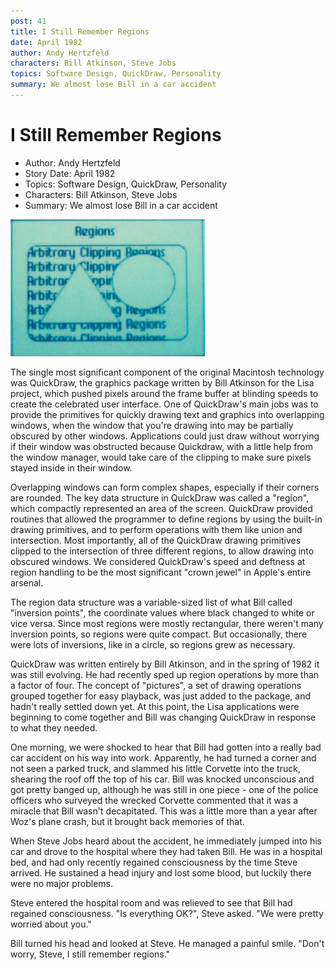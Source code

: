 ```yaml
---
post: 41
title: I Still Remember Regions
date: April 1982
author: Andy Hertzfeld
characters: Bill Atkinson, Steve Jobs
topics: Software Design, QuickDraw, Personality
summary: We almost lose Bill in a car accident
---
```


# I Still Remember Regions
* Author: Andy Hertzfeld
* Story Date: April 1982
* Topics: Software Design, QuickDraw, Personality
* Characters: Bill Atkinson, Steve Jobs
* Summary: We almost lose Bill in a car accident

![Regions were the heart of QuickDraw](images/Macintosh/regions.jpg) 
    
The single most significant component of the original Macintosh technology was QuickDraw, the graphics package written by Bill Atkinson for the Lisa project, which pushed pixels around the frame buffer at blinding speeds to create the celebrated user interface.  One of QuickDraw's main jobs was to provide the primitives for quickly drawing text and graphics into overlapping windows, when the window that you're drawing into may be partially obscured by other windows.  Applications could just draw without worrying if their window was obstructed because Quickdraw, with a little help from the window manager, would take care of the clipping to make sure pixels stayed inside in their window.

Overlapping windows can form complex shapes, especially if their corners are rounded.  The key data structure in QuickDraw was called a "region", which compactly represented an area of the screen.  QuickDraw provided routines that allowed the programmer to define regions by using the built-in drawing primitives, and to perform operations with them like union and intersection.  Most importantly, all of the QuickDraw drawing primitives clipped to the intersection of three different regions, to allow drawing into obscured windows. We considered QuickDraw's speed and deftness at region handling to be the most significant "crown jewel" in Apple's entire arsenal.

The region data structure was a variable-sized list of what Bill called "inversion points", the coordinate values where black changed to white or vice versa.  Since most regions were mostly rectangular, there weren't many inversion points, so regions were quite compact.  But occasionally, there were lots of inversions, like in a circle, so regions grew as necessary.

QuickDraw was written entirely by Bill Atkinson, and in the spring of 1982 it was still evolving.  He had recently sped up region operations by more than a factor of four. The concept of "pictures", a set of drawing operations grouped together for easy playback, was just added to the package, and hadn't really settled down yet.  At this point, the Lisa applications were beginning to come together and Bill was changing QuickDraw in response to what they needed. 

One morning, we were shocked to hear that Bill had gotten into a really bad car accident on his way into work.  Apparently, he had turned a corner and not seen a parked truck, and slammed his little Corvette into the truck, shearing the roof off the top of his car.  Bill was knocked unconscious and got pretty banged up, although he was still in one piece - one of the police officers who surveyed the wrecked Corvette commented that it was a miracle that Bill wasn't decapitated.  This was a little more than a year after Woz's plane crash, but it brought back memories of that.

When Steve Jobs heard about the accident, he immediately jumped into his car and drove to the hospital where they had taken Bill.  He was in a hospital bed, and had only recently regained consciousness by the time Steve arrived.  He sustained a head injury and lost some blood, but luckily there were no major problems.

Steve entered the hospital room and was relieved to see that Bill had regained consciousness.  "Is everything OK?", Steve asked.  "We were pretty worried about you."

Bill turned his head and looked at Steve.  He managed a painful smile.  "Don't worry, Steve, I still remember regions."